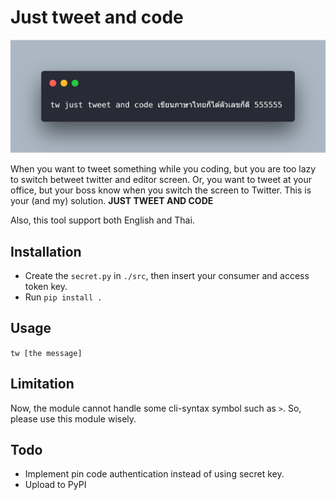 # Just tweet and code

![](https://raw.githubusercontent.com/chin8628/Just-tweet-and-code/master/cover.png)

When you want to tweet something while you coding, but you are too lazy to switch betweet twitter and editor screen. Or, you want to tweet at your office, but your boss know when you switch the screen to Twitter. This is your (and my) solution. **JUST TWEET AND CODE**

Also, this tool support both English and Thai.

## Installation

- Create the `secret.py` in `./src`, then insert your consumer and access token key.
- Run `pip install .`

## Usage

`tw [the message]`

## Limitation
Now, the module cannot handle some cli-syntax symbol such as `>`. So, please use this module wisely.

## Todo

- Implement pin code authentication instead of using secret key.
- Upload to PyPI
